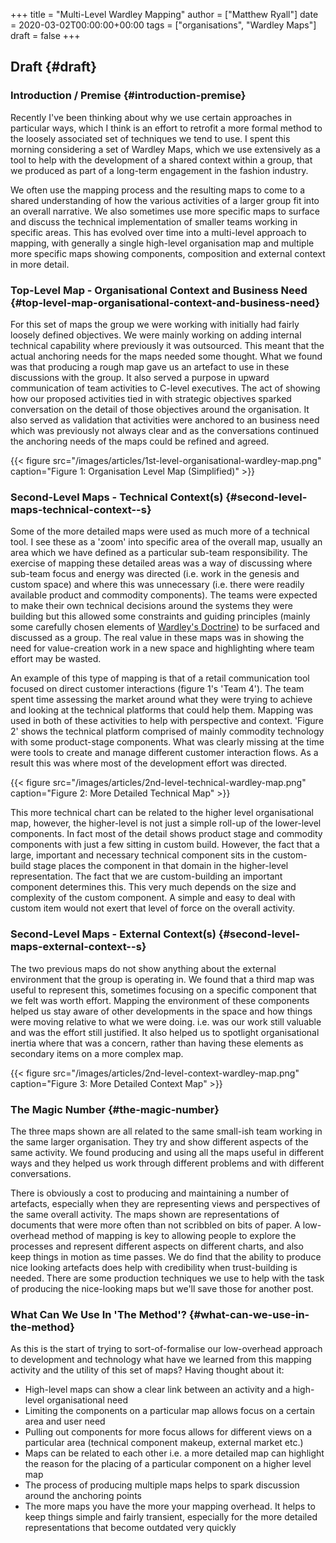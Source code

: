 +++
title = "Multi-Level Wardley Mapping"
author = ["Matthew Ryall"]
date = 2020-03-02T00:00:00+00:00
tags = ["organisations", "Wardley Maps"]
draft = false
+++

## Draft {#draft}


### Introduction / Premise {#introduction-premise}

Recently I've been thinking about why we use certain approaches in
particular ways, which I think is an effort to retrofit a more formal
method to the loosely associated set of techniques we tend to use. I spent
this morning considering a set of Wardley Maps, which we use extensively
as a tool to help with the development of a shared context within a group,
that we produced as part of a long-term engagement in the fashion
industry.

We often use the mapping process and the resulting maps to come to a shared
understanding of how the various activities of a larger group fit into an
overall narrative. We also sometimes use more specific maps to surface and
discuss the technical implementation of smaller teams working in specific
areas. This has evolved over time into a multi-level approach to mapping,
with generally a single high-level organisation map and multiple more
specific maps showing components, composition and external context in more
detail.


### Top-Level Map - Organisational Context and Business Need {#top-level-map-organisational-context-and-business-need}

For this set of maps the group we were working with initially had fairly
loosely defined objectives. We were mainly working on adding internal
technical capability where previously it was outsourced. This meant that
the actual anchoring needs for the maps needed some thought. What we found
was that producing a rough map gave us an artefact to use in these
discussions with the group. It also served a purpose in upward
communication of team activities to C-level executives. The act of showing
how our proposed activities tied in with strategic objectives sparked
conversation on the detail of those objectives around the organisation. It
also served as validation that activities were anchored to an business
need which was previously not always clear and as the conversations
continued the anchoring needs of the maps could be refined and agreed.

{{< figure src="/images/articles/1st-level-organisational-wardley-map.png" caption="Figure 1: Organisation Level Map (Simplified)" >}}


### Second-Level Maps - Technical Context(s) {#second-level-maps-technical-context--s}

Some of the more detailed maps were used as much more of a technical tool.
I see these as a 'zoom' into specific area of the overall map, usually an
area which we have defined as a particular sub-team responsibility. The
exercise of mapping these detailed areas was a way of discussing where
sub-team focus and energy was directed (i.e. work in the genesis and
custom space) and where this was unnecessary (i.e. there were readily
available product and commodity components). The teams were expected to
make their own technical decisions around the systems they were building
but this allowed some constraints and guiding principles (mainly some
carefully chosen elements of [Wardley's Doctrine](https://blog.gardeviance.org/2016/05/wardleys-doctrine.html)) to be surfaced and
discussed as a group. The real value in these maps was in showing the need
for value-creation work in a new space and highlighting where team effort
may be wasted.

An example of this type of mapping is that of a retail communication tool
focused on direct customer interactions (figure 1's 'Team 4'). The team
spent time assessing the market around what they were trying to achieve
and looking at the technical platforms that could help them. Mapping was
used in both of these activities to help with perspective and context.
'Figure 2' shows the technical platform comprised of mainly commodity
technology with some product-stage components. What was clearly missing at
the time were tools to create and manage different customer interaction
flows. As a result this was where most of the development effort was
directed.

{{< figure src="/images/articles/2nd-level-technical-wardley-map.png" caption="Figure 2: More Detailed Technical Map" >}}

This more technical chart can be related to the higher level
organisational map, however, the higher-level is not just a simple roll-up
of the lower-level components. In fact most of the detail shows product
stage and commodity components with just a few sitting in custom build.
However, the fact that a large, important and necessary technical
component sits in the custom-build stage places the component in that
domain in the higher-level representation. The fact that we are
custom-building an important component determines this. This very much
depends on the size and complexity of the custom component. A simple and
easy to deal with custom item would not exert that level of force on the
overall activity.


### Second-Level Maps - External Context(s) {#second-level-maps-external-context--s}

The two previous maps do not show anything about the external environment
that the group is operating in. We found that a third map was useful to
represent this, sometimes focusing on a specific component that we felt
was worth effort. Mapping the environment of these components helped us
stay aware of other developments in the space and how things were moving
relative to what we were doing. i.e. was our work still valuable and was
the effort still justified. It also helped us to spotlight organisational
inertia where that was a concern, rather than having these elements as
secondary items on a more complex map.

{{< figure src="/images/articles/2nd-level-context-wardley-map.png" caption="Figure 3: More Detailed Context Map" >}}


### The Magic Number {#the-magic-number}

The three maps shown are all related to the same small-ish team working in
the same larger organisation. They try and show different aspects of the
same activity. We found producing and using all the maps useful in
different ways and they helped us work through different problems and with
different conversations.

There is obviously a cost to producing and maintaining a number of
artefacts, especially when they are representing views and perspectives of
the same overall activity. The maps shown are representations of documents
that were more often than not scribbled on bits of paper. A low-overhead
method of mapping is key to allowing people to explore the processes and
represent different aspects on different charts, and also keep things in
motion as time passes. We do find that the ability to produce nice looking
artefacts does help with credibility when trust-building is needed. There
are some production techniques we use to help with the task of producing
the nice-looking maps but we'll save those for another post.


### What Can We Use In 'The Method'? {#what-can-we-use-in-the-method}

As this is the start of trying to sort-of-formalise our low-overhead
approach to development and technology what have we learned from this
mapping activity and the utility of this set of maps? Having thought about
it:

-   High-level maps can show a clear link between an activity and a
    high-level organisational need
-   Limiting the components on a particular map allows focus on a certain
    area and user need
-   Pulling out components for more focus allows for different views on a
    particular area (technical component makeup, external market etc.)
-   Maps can be related to each other i.e. a more detailed map can highlight
    the reason for the placing of a particular component on a higher level
    map
-   The process of producing multiple maps helps to spark discussion around
    the anchoring points
-   The more maps you have the more your mapping overhead. It helps to keep
    things simple and fairly transient, especially for the more detailed
    representations that become outdated very quickly
